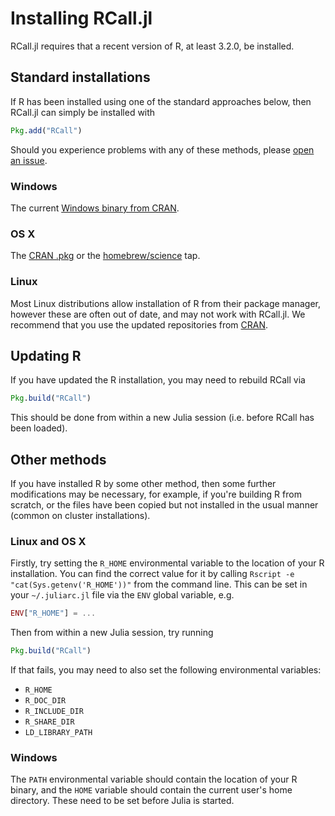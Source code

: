 # Installing RCall.jl

RCall.jl requires that a recent version of R, at least 3.2.0, be installed. 

## Standard installations

If R has been installed using one of the standard approaches below, then RCall.jl can simply be installed with
```julia
Pkg.add("RCall")
```
Should you experience problems with any of these methods, please [open an issue](https://github.com/JuliaStats/RCall.jl/issues/new).


### Windows
The current [Windows binary from CRAN](https://cran.r-project.org/bin/windows/base/).

### OS X
The [CRAN .pkg](https://cran.r-project.org/bin/macosx/) or the [homebrew/science](https://github.com/Homebrew/homebrew-science) tap.

### Linux
Most Linux distributions allow installation of R from their package manager, however these are often out of date, and may not work with RCall.jl. We recommend that you use the updated repositories from [CRAN](https://cran.r-project.org/bin/linux/).


## Updating R

If you have updated the R installation, you may need to rebuild RCall via
```julia
Pkg.build("RCall")
```
This should be done from within a new Julia session (i.e. before RCall has been loaded).


## Other methods

If you have installed R by some other method, then some further modifications may be necessary, for example, if you're building R from scratch, or the files have been copied but not installed in the usual manner (common on cluster installations).

### Linux and OS X
Firstly, try setting the `R_HOME` environmental variable to the location of your R installation. You can find the correct value for it by calling `Rscript -e "cat(Sys.getenv('R_HOME'))"` from the command line. This can be set in your `~/.juliarc.jl` file via the `ENV` global variable, e.g.
```julia
ENV["R_HOME"] = ...
```
Then from within a new Julia session, try running
```julia
Pkg.build("RCall")
```

If that fails, you may need to also set the following environmental variables:

 * `R_HOME`
 * `R_DOC_DIR`
 * `R_INCLUDE_DIR`
 * `R_SHARE_DIR`
 * `LD_LIBRARY_PATH`


### Windows
The `PATH` environmental variable should contain the location of your R binary, and the `HOME` variable should contain the current user's home directory. These need to be set before Julia is started.

